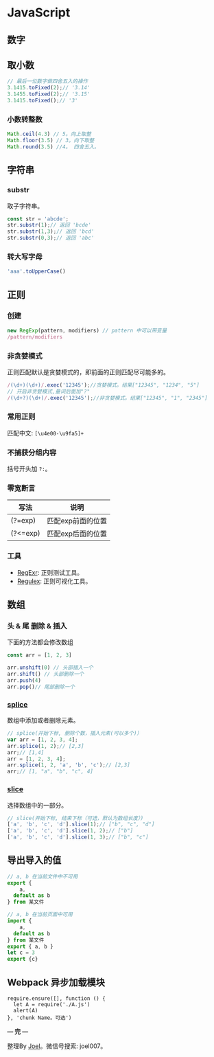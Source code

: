 # JavaScript

## 数字

## 取小数

```jsx
// 最后一位数字做四舍五入的操作
3.1415.toFixed(2);// '3.14'
3.1455.toFixed(2);// '3.15'
3.1415.toFixed();// '3'
```

### 小数转整数

```jsx
Math.ceil(4.3) // 5。向上取整
Math.floor(3.5) // 3。向下取整
Math.round(3.5) //4。 四舍五入。
```

## 字符串

### substr

取子字符串。

```jsx
const str = 'abcde';
str.substr(1);// 返回 'bcde'
str.substr(1,3);// 返回 'bcd'
str.substr(0,3);// 返回 'abc'
```

### 转大写字母

```jsx
'aaa'.toUpperCase()
```

## 正则

### 创建

```jsx
new RegExp(pattern, modifiers) // pattern 中可以带变量
/pattern/modifiers
```

### 非贪婪模式

正则匹配默认是贪婪模式的，即前面的正则匹配尽可能多的。

```jsx
/(\d+)(\d+)/.exec('12345');//贪婪模式。结果["12345", "1234", "5"]
// 开启非贪婪模式,量词后面加"?"
/(\d+?)(\d+)/.exec('12345');//非贪婪模式。结果["12345", "1", "2345"]
```

### 常用正则

匹配中文: `[\u4e00-\u9fa5]+`

### 不捕获分组内容

括号开头加 `?:`。

### 零宽断言
| 写法        | 说明           |
| ------------ |-------------|
| (?=exp)      | 匹配exp前面的位置 |
| (?<=exp)     | 匹配exp后面的位置 |

### 工具

- [RegExr](https://regexr.com/): 正则测试工具。
- [Regulex](https://jex.im/regulex/#!flags=&re=%5E(a%7Cb)*%3F%24): 正则可视化工具。

## 数组

### 头 & 尾 删除 & 插入

下面的方法都会修改数组

```jsx
const arr = [1, 2, 3]

arr.unshift(0) // 头部插入一个
arr.shift() // 头部删除一个
arr.push(4) 
arr.pop()// 尾部删除一个
```

### [splice](https://developer.mozilla.org/en-US/docs/Web/JavaScript/Reference/Global_Objects/Array/splice)

数组中添加或者删除元素。

```jsx
// splice(开始下标, 删除个数，插入元素(可以多个)）
var arr = [1, 2, 3, 4];
arr.splice(1, 2);// [2,3]
arr;// [1,4]
arr = [1, 2, 3, 4];
arr.splice(1, 2, 'a', 'b', 'c');// [2,3]
arr;// [1, "a", "b", "c", 4]
```

### [slice](https://developer.mozilla.org/en-US/docs/Web/JavaScript/Reference/Global_Objects/Array/slice)

选择数组中的一部分。

```jsx
// slice(开始下标, 结束下标（可选，默认为数组长度）)
['a', 'b', 'c', 'd'].slice(1);// ["b", "c", "d"]
['a', 'b', 'c', 'd'].slice(1, 2);// ["b"]
['a', 'b', 'c', 'd'].slice(1, 3);// ["b", "c"]
```

## 导出导入的值

```jsx
// a, b 在当前文件中不可用
export {
	a,
  default as b
} from 某文件

// a, b 在当前页面中可用
import { 
	a,
  default as b 
} from 某文件
export { a, b }
let c = 3
export {c}
```

## Webpack 异步加载模块

```tsx
require.ensure([], function () {
  let A = require('./A.js')
  alert(A)
}, 'chunk Name。可选')
```

**— 完 —**

整理By [Joel](https://github.com/iamjoel)。微信号搜索: joel007。